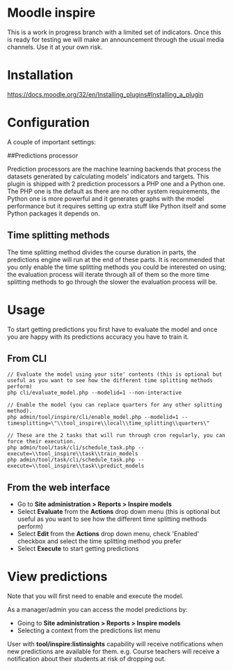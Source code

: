 # Moodle inspire

This is a work in progress branch with a limited set of indicators. Once this is ready for testing we will make an announcement through the usual media channels. Use it at your own risk.

# Installation

https://docs.moodle.org/32/en/Installing_plugins#Installing_a_plugin

# Configuration

A couple of important settings:

##Predictions processor

Prediction processors are the machine learning backends that process the datasets generated by calculating models' indicators and targets. This plugin is shipped with 2 prediction processors a PHP one and a Python one. The PHP one is the default as there are no other system requirements, the Python one is more powerful and it generates graphs with the model performance but it requires setting up extra stuff like Python itself and some Python packages it depends on.

## Time splitting methods

The time splitting method divides the course duration in parts, the predictions engine will run at the end of these parts. It is recommended that you only enable the time splitting methods you could be interested on using; the evaluation process will iterate through all of them so the more time splitting methods to go through the slower the evaluation process will be.

# Usage

To start getting predictions you first have to evaluate the model and once you are happy with its predictions accuracy you have to train it.

## From CLI

    // Evaluate the model using your site' contents (this is optional but useful as you want to see how the different time splitting methods perform)
    php cli/evaluate_model.php --modelid=1 --non-interactive

    // Enable the model (you can replace quarters for any other splitting method).
    php admin/tool/inspire/cli/enable_model.php --modelid=1 --timesplitting=\"\\tool_inspire\\local\\time_splitting\\quarters\"

    // These are the 2 tasks that will run through cron regularly, you can force their execution.
    php admin/tool/task/cli/schedule_task.php --execute=\\tool_inspire\\task\\train_models
    php admin/tool/task/cli/schedule_task.php --execute=\\tool_inspire\\task\\predict_models

## From the web interface

- Go to **Site administration > Reports > Inspire models**
- Select **Evaluate** from the **Actions** drop down menu (this is optional but useful as you want to see how the different time splitting methods perform)
- Select **Edit** from the **Actions** drop down menu, check 'Enabled' checkbox and select the time splitting method you prefer
- Select **Execute** to start getting predictions

# View predictions

Note that you will first need to enable and execute the model.

As a manager/admin you can access the model predictions by:
- Going to **Site administration > Reports > Inspire models**
- Selecting a context from the predictions list menu

User with **tool/inspire:listinsights** capability will receive notifications when new predictions are available for them. e.g. Course teachers will receive a notification about their students at risk of dropping out.
